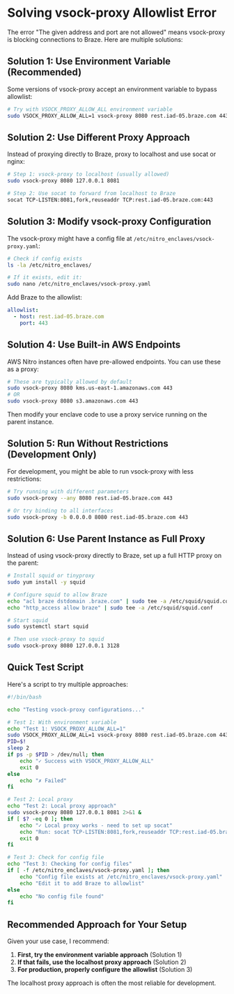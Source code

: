 # Solving vsock-proxy Allowlist Error

The error "The given address and port are not allowed" means vsock-proxy is blocking connections to Braze. Here are multiple solutions:

## Solution 1: Use Environment Variable (Recommended)

Some versions of vsock-proxy accept an environment variable to bypass allowlist:

```bash
# Try with VSOCK_PROXY_ALLOW_ALL environment variable
sudo VSOCK_PROXY_ALLOW_ALL=1 vsock-proxy 8080 rest.iad-05.braze.com 443
```

## Solution 2: Use Different Proxy Approach

Instead of proxying directly to Braze, proxy to localhost and use socat or nginx:

```bash
# Step 1: vsock-proxy to localhost (usually allowed)
sudo vsock-proxy 8080 127.0.0.1 8081

# Step 2: Use socat to forward from localhost to Braze
socat TCP-LISTEN:8081,fork,reuseaddr TCP:rest.iad-05.braze.com:443
```

## Solution 3: Modify vsock-proxy Configuration

The vsock-proxy might have a config file at `/etc/nitro_enclaves/vsock-proxy.yaml`:

```bash
# Check if config exists
ls -la /etc/nitro_enclaves/

# If it exists, edit it:
sudo nano /etc/nitro_enclaves/vsock-proxy.yaml
```

Add Braze to the allowlist:
```yaml
allowlist:
  - host: rest.iad-05.braze.com
    port: 443
```

## Solution 4: Use Built-in AWS Endpoints

AWS Nitro instances often have pre-allowed endpoints. You can use these as a proxy:

```bash
# These are typically allowed by default
sudo vsock-proxy 8080 kms.us-east-1.amazonaws.com 443
# OR
sudo vsock-proxy 8080 s3.amazonaws.com 443
```

Then modify your enclave code to use a proxy service running on the parent instance.

## Solution 5: Run Without Restrictions (Development Only)

For development, you might be able to run vsock-proxy with less restrictions:

```bash
# Try running with different parameters
sudo vsock-proxy --any 8080 rest.iad-05.braze.com 443

# Or try binding to all interfaces
sudo vsock-proxy -b 0.0.0.0 8080 rest.iad-05.braze.com 443
```

## Solution 6: Use Parent Instance as Full Proxy

Instead of using vsock-proxy directly to Braze, set up a full HTTP proxy on the parent:

```bash
# Install squid or tinyproxy
sudo yum install -y squid

# Configure squid to allow Braze
echo "acl braze dstdomain .braze.com" | sudo tee -a /etc/squid/squid.conf
echo "http_access allow braze" | sudo tee -a /etc/squid/squid.conf

# Start squid
sudo systemctl start squid

# Then use vsock-proxy to squid
sudo vsock-proxy 8080 127.0.0.1 3128
```

## Quick Test Script

Here's a script to try multiple approaches:

```bash
#!/bin/bash

echo "Testing vsock-proxy configurations..."

# Test 1: With environment variable
echo "Test 1: VSOCK_PROXY_ALLOW_ALL=1"
sudo VSOCK_PROXY_ALLOW_ALL=1 vsock-proxy 8080 rest.iad-05.braze.com 443 2>&1 &
PID=$!
sleep 2
if ps -p $PID > /dev/null; then
    echo "✓ Success with VSOCK_PROXY_ALLOW_ALL"
    exit 0
else
    echo "✗ Failed"
fi

# Test 2: Local proxy
echo "Test 2: Local proxy approach"
sudo vsock-proxy 8080 127.0.0.1 8081 2>&1 &
if [ $? -eq 0 ]; then
    echo "✓ Local proxy works - need to set up socat"
    echo "Run: socat TCP-LISTEN:8081,fork,reuseaddr TCP:rest.iad-05.braze.com:443"
    exit 0
fi

# Test 3: Check for config file
echo "Test 3: Checking for config files"
if [ -f /etc/nitro_enclaves/vsock-proxy.yaml ]; then
    echo "Config file exists at /etc/nitro_enclaves/vsock-proxy.yaml"
    echo "Edit it to add Braze to allowlist"
else
    echo "No config file found"
fi
```

## Recommended Approach for Your Setup

Given your use case, I recommend:

1. **First, try the environment variable approach** (Solution 1)
2. **If that fails, use the localhost proxy approach** (Solution 2) 
3. **For production, properly configure the allowlist** (Solution 3)

The localhost proxy approach is often the most reliable for development.
